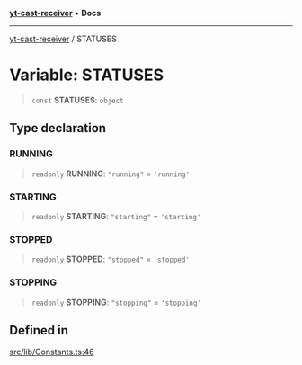 [**yt-cast-receiver**](../README.md) • **Docs**

***

[yt-cast-receiver](../README.md) / STATUSES

# Variable: STATUSES

> `const` **STATUSES**: `object`

## Type declaration

### RUNNING

> `readonly` **RUNNING**: `"running"` = `'running'`

### STARTING

> `readonly` **STARTING**: `"starting"` = `'starting'`

### STOPPED

> `readonly` **STOPPED**: `"stopped"` = `'stopped'`

### STOPPING

> `readonly` **STOPPING**: `"stopping"` = `'stopping'`

## Defined in

[src/lib/Constants.ts:46](https://github.com/patrickkfkan/yt-cast-receiver/blob/7898fbce0f56a5f9871c7ea968fa6c6f4e21202f/src/lib/Constants.ts#L46)
